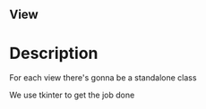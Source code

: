 ## View
# Description

For each view there's gonna be a standalone class

We use tkinter to get the job done 